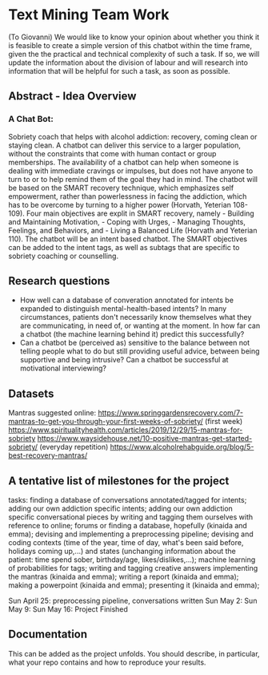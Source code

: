 # Text Mining Team Work

(To Giovanni)
We would like to know your opinion about whether you think it is feasible to create a simple version of this chatbot within the time frame, given the the practical and technical complexity of such a task. If so, we will update the information about the division of labour and will research into information that will be helpful for such a task, as soon as possible.

## Abstract - Idea Overview

### A Chat Bot:
Sobriety coach that helps with alcohol addiction: recovery, coming clean or staying clean. A chatbot can deliver this service to a larger population, without the constraints that come with human contact or group memberships. The availability of a chatbot can help when someone is dealing with immediate cravings or impulses, but does not have anyone to turn to or to help remind them of the goal they had in mind.
The chatbot will be based on the SMART recovery technique, which emphasizes self empowerment, rather than powerlessness in facing the addiction, which has to be overcome by turning to a higher power (Horvath, Yeterian 108-109). Four main objectives are explit in SMART recovery, namely -	Building and Maintaining Motivation, -	Coping with Urges, -	Managing Thoughts, Feelings, and Behaviors, and -	Living a Balanced Life (Horvath and Yeterian 110). 
The chatbot will be an intent based chatbot. The SMART objectives can be added to the intent tags, as well as subtags that are specific to sobriety coaching or counselling.

## Research questions

- How well can a database of converation annotated for intents be expanded to distinguish mental-health-based intents? In many circumstances, patients don't necessarily know themselves what they are communicating, in need of, or wanting at the moment. In how far can a chatbot (the machine learning behind it) predict this successfully?
- Can a chatbot be (perceived as) sensitive to the balance between not telling people what to do but still providing useful advice, between being supportive and being intrusive? Can a chatbot be successful at motivational interviewing?

## Datasets
Mantras suggested online: 
https://www.springgardensrecovery.com/7-mantras-to-get-you-through-your-first-weeks-of-sobriety/ (first week)
https://www.spiritualityhealth.com/articles/2019/12/29/15-mantras-for-sobriety
https://www.waysidehouse.net/10-positive-mantras-get-started-sobriety/ (everyday repetition)
https://www.alcoholrehabguide.org/blog/5-best-recovery-mantras/

## A tentative list of milestones for the project
tasks: 
finding a database of conversations annotated/tagged for intents;
adding our own addiction specific intents;
adding our own addiction specific conversational pieces by writing and tagging them ourselves with reference to online; forums or finding a database, hopefully  (kinaida and emma);
devising and implementing a preprocessing pipeline;
devising and coding contexts (time of the year, time of day, what's been said before, holidays coming up,...) and states (unchanging information about the patient: time spend sober, birthday/age, likes/dislikes,...);
machine learning of probabilities for tags;
writing and tagging creative answers implementing the mantras (kinaida and emma); 
writing a report (kinaida and emma);
making a powerpoint (kinaida and emma);
presenting it (kinaida and emma);


Sun April 25: preprocessing pipeline, conversations written
Sun May 2: 
Sun May 9:
Sun May 16: Project Finished

## Documentation
This can be added as the project unfolds. You should describe, in particular, what your repo contains and how to reproduce your results.

